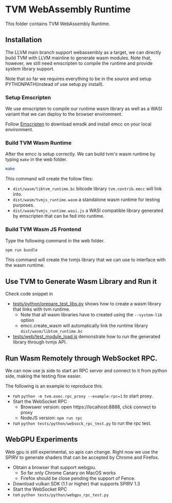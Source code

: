 <!--- Licensed to the Apache Software Foundation (ASF) under one -->
<!--- or more contributor license agreements.  See the NOTICE file -->
<!--- distributed with this work for additional information -->
<!--- regarding copyright ownership.  The ASF licenses this file -->
<!--- to you under the Apache License, Version 2.0 (the -->
<!--- "License"); you may not use this file except in compliance -->
<!--- with the License.  You may obtain a copy of the License at -->

<!---   http://www.apache.org/licenses/LICENSE-2.0 -->

<!--- Unless required by applicable law or agreed to in writing, -->
<!--- software distributed under the License is distributed on an -->
<!--- "AS IS" BASIS, WITHOUT WARRANTIES OR CONDITIONS OF ANY -->
<!--- KIND, either express or implied.  See the License for the -->
<!--- specific language governing permissions and limitations -->
<!--- under the License. -->

# TVM WebAssembly Runtime

This folder contains TVM WebAssembly Runtime.

## Installation

The LLVM main branch support webassembly as a target, we can directly
build TVM with LLVM mainline to generate wasm modules.
Note that, however, we still need emscripten to compile the runtime and provide system library support.

Note that so far we requires everything to be in the source and setup PYTHONPATH(instead of use setup.py install).

### Setup Emscripten

We use emscripten to compile our runtime wasm library as well as a WASI variant that we can deploy
to the browser environment.

Follow [Emscripten](https://emscripten.org/) to download emsdk and install emcc on your local environment.

### Build TVM Wasm Runtime

After the emcc is setup correctly. We can build tvm's wasm runtime by typing `make` in the web folder.

```bash
make
```

This command will create the follow files:
- `dist/wasm/libtvm_runtime.bc` bitcode library `tvm.contrib.emcc` will link into.
- `dist/wasm/tvmjs_runtime.wasm` a standalone wasm runtime for testing purposes.
- `dist/wasm/tvmjs_runtime.wasi.js` a WASI compatible library generated by emscripten that can be fed into runtime.


### Build TVM Wasm JS Frontend

Type the following command in the web folder.

```bash
npm run bundle
```

This command will create the tvmjs library that we can use to interface with the wasm runtime.


## Use TVM to Generate Wasm Library and Run it

Check code snippet in

- [tests/python/prepare_test_libs.py](https://github.com/apache/tvm/tree/main/web/tests/python/prepare_test_libs.py)
  shows how to create a wasm library that links with tvm runtime.
  - Note that all wasm libraries have to created using the `--system-lib` option
  - emcc.create_wasm will automatically link the runtime library `dist/wasm/libtvm_runtime.bc`
- [tests/web/test_module_load.js](https://github.com/apache/tvm/tree/main/web/tests/node/test_module_load.js) demonstrate
  how to run the generated library through tvmjs API.


## Run Wasm Remotely through WebSocket RPC.

We can now use js side to start an RPC server and connect to it from python side,
making the testing flow easier.

The following is an example to reproduce this.
- run `python -m tvm.exec.rpc_proxy --example-rpc=1` to start proxy.
- Start the WebSocket RPC
  - Browswer version:  open https://localhost:8888, click connect to proxy
  - NodeJS version: `npm run rpc`
- run `python tests/python/websock_rpc_test.py` to run the rpc test.


## WebGPU Experiments

Web gpu is still experimental, so apis can change.
Right now we use the SPIRV to generate shaders that can be accepted by Chrome and Firefox.

- Obtain a browser that support webgpu.
  - So far only Chrome Canary on MacOS works
  - Firefox should be close pending the support of Fence.
- Download vulkan SDK (1.1 or higher) that supports SPIRV 1.3
- Start the WebSocket RPC
- run `python tests/python/webgpu_rpc_test.py`
